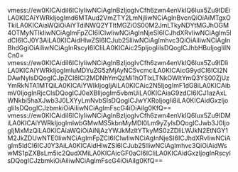 vmess://ew0KICAidiI6ICIyIiwNCiAgInBzIjogIvCfh6zwn4enVklQ6Iux5Zu9IDEiLA0KICAiYWRkIjogImd6MTAud2VmZTY2LmNjIiwNCiAgInBvcnQiOiAiMTgxOTkiLA0KICAiaWQiOiAiYTdiNWQ2YTItMGZiOS00M2JmLTkyNDYtMGJhOGM4OTMyNTlkIiwNCiAgImFpZCI6ICIwIiwNCiAgInNjeSI6ICJhdXRvIiwNCiAgIm5ldCI6ICJ0Y3AiLA0KICAidHlwZSI6ICJub25lIiwNCiAgImhvc3QiOiAiIiwNCiAgInBhdGgiOiAiIiwNCiAgInRscyI6ICIiLA0KICAic25pIjogIiIsDQogICJhbHBuIjogIiINCn0=
vmess://ew0KICAidiI6ICIyIiwNCiAgInBzIjogIvCfh6zwn4enVklQ6Iux5Zu9IDIiLA0KICAiYWRkIjogImluMDYuZG5zMjAyNC5vcmciLA0KICAicG9ydCI6ICI2NDAwNyIsDQogICJpZCI6ICI2MDNhYmQzMi1hOTIxLTNkOWItYmQ3YS00ZjUzYmRkNTA1MTQiLA0KICAiYWlkIjogIjAiLA0KICAic2N5IjogImF1dG8iLA0KICAibmV0IjogInRjcCIsDQogICJ0eXBlIjogIm5vbmUiLA0KICAiaG9zdCI6ICJ1azAxLWNkbi5haXJwb3J0LXYyLmNvbSIsDQogICJwYXRoIjogIi8iLA0KICAidGxzIjogIiIsDQogICJzbmkiOiAiIiwNCiAgImFscG4iOiAiIg0KfQ==
vmess://ew0KICAidiI6ICIyIiwNCiAgInBzIjogIvCfh6zwn4enVklQ6Iux5Zu9IDMiLA0KICAiYWRkIjogImlwbGMwMS5kbnMyMDI0Lm9yZyIsDQogICJwb3J0IjogIjMxMzQiLA0KICAiaWQiOiAiNjAzYWJkMzItYTkyMS0zZDliLWJkN2EtNGY1M2JkZDUwNTE0IiwNCiAgImFpZCI6ICIwIiwNCiAgInNjeSI6ICJhdXRvIiwNCiAgIm5ldCI6ICJ0Y3AiLA0KICAidHlwZSI6ICJub25lIiwNCiAgImhvc3QiOiAidWswMS1pZXBsLm5ic2QudXMiLA0KICAicGF0aCI6ICIiLA0KICAidGxzIjogInRscyIsDQogICJzbmkiOiAiIiwNCiAgImFscG4iOiAiIg0KfQ==
